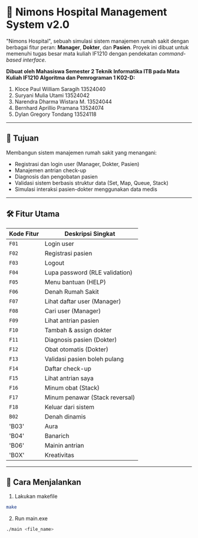 # 🏥 Nimons Hospital Management System v2.0

"Nimons Hospital", sebuah simulasi sistem manajemen rumah sakit dengan berbagai fitur peran: **Manager**, **Dokter**, dan **Pasien**. Proyek ini dibuat untuk memenuhi tugas besar mata kuliah IF1210 dengan pendekatan _command-based interface_.

**Dibuat oleh Mahasiswa Semester 2 Teknik Informatika ITB pada Mata Kuliah IF1210 Algoritma dan Pemrograman 1 K02-D:**
1. Kloce Paul William Saragih		  13524040
2. Suryani Mulia Utami		        13524042
3. Narendra Dharma Wistara M.	    13524044
4. Bernhard Aprillio Pramana		  13524074
5. Dylan Gregory Tondang		      13524118 
---

## 🎯 Tujuan

Membangun sistem manajemen rumah sakit yang menangani:

- Registrasi dan login user (Manager, Dokter, Pasien)
- Manajemen antrian check-up
- Diagnosis dan pengobatan pasien
- Validasi sistem berbasis struktur data (Set, Map, Queue, Stack)
- Simulasi interaksi pasien-dokter menggunakan data medis

---

## 🛠️ Fitur Utama

| Kode Fitur | Deskripsi Singkat              |
| ---------- | ------------------------------ |
| `F01`      | Login user                     |
| `F02`      | Registrasi pasien              |
| `F03`      | Logout                         |
| `F04`      | Lupa password (RLE validation) |
| `F05`      | Menu bantuan (HELP)            |
| `F06`      | Denah Rumah Sakit              |
| `F07`      | Lihat daftar user (Manager)    |
| `F08`      | Cari user (Manager)            |
| `F09`      | Lihat antrian pasien           |
| `F10`      | Tambah & assign dokter         |
| `F11`      | Diagnosis pasien (Dokter)      |
| `F12`      | Obat otomatis (Dokter)         |
| `F13`      | Validasi pasien boleh pulang   |
| `F14`      | Daftar check-up                |
| `F15`      | Lihat antrian saya             |
| `F16`      | Minum obat (Stack)             |
| `F17`      | Minum penawar (Stack reversal) |
| `F18`      | Keluar dari sistem             |
| `B02`      | Denah dinamis                  |
| 'B03'      | Aura                           |
| 'B04'      | Banarich                       |
| 'B06'      | Mainin antrian                 |
| 'B0X'      | Kreativitas                    |

---

## 🔧 Cara Menjalankan

1. Lakukan makefile

```bash
make
```

2. Run main.exe

```bash
./main <file_name>
```
